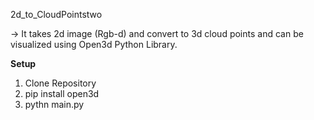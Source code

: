 2d_to_CloudPointstwo

-> It takes 2d image (Rgb-d) and convert to 3d cloud points and can be visualized using Open3d Python Library.

**Setup**

1) Clone Repository
2) pip install open3d
3) pythn main.py
